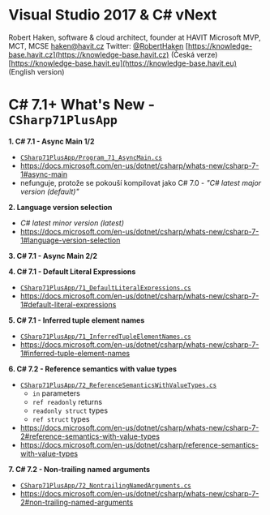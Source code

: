 # Visual Studio 2017 & C# vNext
Robert Haken,
software & cloud architect, founder at HAVIT
Microsoft MVP, MCT, MCSE
haken@havit.cz
Twitter: [@RobertHaken](https://twitter.com/RobertHaken)
[https://knowledge-base.havit.cz](https://knowledge-base.havit.cz) (Česká verze)
[https://knowledge-base.havit.eu](https://knowledge-base.havit.eu) (English version)

# C# 7.1+ What's New - `CSharp71PlusApp` 
**1. C# 7.1 - Async Main 1/2**
- [`CSharp71PlusApp/Program_71_AsyncMain.cs`](CSharp71PlusApp/Program_71_AsyncMain.cs)
- https://docs.microsoft.com/en-us/dotnet/csharp/whats-new/csharp-7-1#async-main
- nefunguje, protože se pokouší kompilovat jako C# 7.0 - *"C# latest major version (default)"*

**2. Language version selection**
- *C# latest minor version (latest)*
- https://docs.microsoft.com/en-us/dotnet/csharp/whats-new/csharp-7-1#language-version-selection

**3. C# 7.1 - Async Main 2/2**

**4. C# 7.1 - Default Literal Expressions**
- [`CSharp71PlusApp/71_DefaultLiteralExpressions.cs`](CSharp71PlusApp/71_DefaultLiteralExpressions.cs)
- https://docs.microsoft.com/en-us/dotnet/csharp/whats-new/csharp-7-1#default-literal-expressions

**5. C# 7.1 - Inferred tuple element names**
- [`CSharp71PlusApp/71_InferredTupleElementNames.cs`](CSharp71PlusApp/71_InferredTupleElementNames.cs)
- https://docs.microsoft.com/en-us/dotnet/csharp/whats-new/csharp-7-1#inferred-tuple-element-names

**6. C# 7.2 - Reference semantics with value types**
- [`CSharp71PlusApp/72_ReferenceSemanticsWithValueTypes.cs`](CSharp71PlusApp/72_ReferenceSemanticsWithValueTypes.cs)
	- `in` parameters
	- `ref readonly` returns
	- `readonly struct` types
	- `ref struct` types
- https://docs.microsoft.com/en-us/dotnet/csharp/whats-new/csharp-7-2#reference-semantics-with-value-types
- https://docs.microsoft.com/en-us/dotnet/csharp/reference-semantics-with-value-types

**7. C# 7.2 - Non-trailing named arguments**
- [`CSharp71PlusApp/72_NontrailingNamedArguments.cs`](CSharp71PlusApp/72_NontrailingNamedArguments.cs)
- https://docs.microsoft.com/en-us/dotnet/csharp/whats-new/csharp-7-2#non-trailing-named-arguments